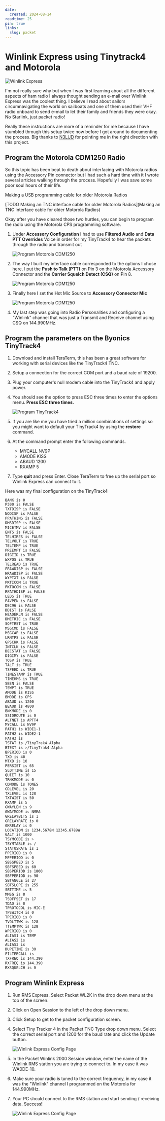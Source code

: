 ```yaml
---
date:
  created: 2024-08-14
readtime: 25
pin: true
links:
  slug: packet
---
```


# Winlink Express using Tinytrack4 and Motorola

![Winlink Express](../../img/winlink.jpg)

I'm not really sure why but when I was first learning about all the different aspects of ham radio I always thought sending an e-mail over Winlink Express was the coolest thing. I believe I read about sailors circumnavigating the world on sailboats and one of them used their VHF radio onboard to send e-mail to let their family and friends they were okay. No Starlink, just packet radio!

<!-- more -->

Really these instructions are more of a reminder for me because I have stumbled through this setup twice now before I got around to documenting the process. Big thanks to [N3LUD](http://n3lud.blogspot.com) for pointing me in the right direction with this project.

## Program the Motorola CDM1250 Radio

So this topic has been beat to death about interfacing with Motorola radios using the Accessory Pin connector but I had such a hard time with it I wrote several articles walking through the process. Hopefully I was save some poor soul hours of their life.

[Making a USB programming cable for older Motorola Radios](usb-programming-cable-motorola.md)

[TODO Making an TNC interface cable for older Motorola Radios](Making an TNC interface cable for older Motorola Radios)

Okay after you have cleared those two hurtles, you can begin to program the radio using the Motorola CPS programming software.

1. Under **Accessory Configuration** I had to use **Filtered Audio** and **Data PTT Overrides** Voice in order for my TinyTrack4 to hear the packets through the radio and transmit out

    ![Program Motorola CDM1250](../../img/winlink-express/cdm1250-winlink-01.png)

2. The way I built my interface cable corresponded to the options I chose here. I put the **Push to Talk (PTT)** on Pin 3 on the Motorola Accessory Connector and the **Carrier Squelch Detect (CSQ)** on Pin 8.

    ![Program Motorola CDM1250](../../img/winlink-express/cdm1250-winlink-02.png)

3. Finally here I set the Hot Mic Source to **Accessory Connector Mic**

    ![Program Motorola CDM1250](../../img/winlink-express/cdm1250-winlink-03.png)

4. My last step was going into Radio Personalities and configuring a "Winlink" channel that was just a Transmit and Receive channel using CSQ on 144.990MHz.

## Program the parameters on the Byonics TinyTrack4

1. Download and install TeraTerm, this has been a great software for working with serial devices like the TinyTrack4 TNC.
2. Setup a connection for the correct COM port and a baud rate of 19200.
3. Plug your computer's null modem cable into the TinyTrack4 and apply power.
4. You should see the option to press ESC three times to enter the options menu. **Press ESC three times.**

    ![Program TinyTrack4](../../img/winlink-express/tinytrack4-winlink-01.png)

5. If you are like me you have tried a million combinations of settings so you might want to default your TinyTrack4 by using the **restore** command.
6. At the command prompt enter the following commands.

    - MYCALL NV9P
    - AMODE KISS
    - ABAUD 1200
    - RXAMP 5

7. Type **quit** and press Enter. Close TeraTerm to free up the serial port so Winlink Express can connect to it.

Here was my final configuration on the TinyTrack4

```bash
BANK is 0
P300 is FALSE
TXTDISP is FALSE
NODISP is FALSE
PPATHING is FALSE
DMSDISP is FALSE
MICETMV is FALSE
ENTS is FALSE
TELHIRES is FALSE
TELVOLT is TRUE
TELTEMP is TRUE
PREEMPT is FALSE
DIGIID is TRUE
WXPOS is TRUE
TELREAD is TRUE
FRAWDISP is FALSE
HRAWDISP is FALSE
WYPTXT is FALSE
PKTICOM is TRUE
PKTOCOM is FALSE
RPATHDISP is FALSE
LEDS is TRUE
PAVPEN is FALSE
DEC96 is FALSE
DDIST is FALSE
HEADERLN is FALSE
DMETRIC is FALSE
SOFTRST is TRUE
MSGCMD is FALSE
MSGCAP is FALSE
LRNTPS is FALSE
GPSCHK is FALSE
INTCLK is FALSE
DECSTAT is FALSE
DIGIMY is FALSE
TOSV is TRUE
TALT is TRUE
TSPEED is TRUE
TIMESTAMP is TRUE
TIMEHMS is TRUE
SBEN is FALSE
TSWPT is TRUE
AMODE is KISS
BMODE is GPS
ABAUD is 1200
BBAUD is 4800
BNKMODE is 0
SSIDROUTE is 0
ALTNET is APTT4
MYCALL is NV9P
PATH1 is WIDE1-1
PATH2 is WIDE2-1
PATH3 is
TSTAT is /TinyTrak4 Alpha
BTEXT is >/TinyTrak4 Alpha
BPERIOD is 0
TXD is 40
MTXD is 10
PERSIST is 65
SLOTTIME is 15
QUIET is 10
TRNKMODE is 0
CDMODE is TONES
CDLEVEL is 20
TXLEVEL is 128
TXTWIST is 50
RXAMP is 5
GWAYLEN is 9
GWAYMODE is NMEA
GRELAYBITS is 1
GRELAYRATE is 0
GKRELAY is 0
LOCATION is 1234.5678N 12345.6789W
GALT is 1000
TSYMCODE is >
TSYMTABLE is /
STATUSRATE is 1
PPERIOD is 0
MPPERIOD is 0
SBSSPEED is 5
SBFSPEED is 60
SBSPERIOD is 1800
SBFPERIOD is 90
SBTANGLE is 27
SBTSLOPE is 255
SBTTIME is 5
MMSG is 0
TSOFFSET is 17
TDAO is 0
TPROTOCOL is MIC-E
TPSWITCH is 0
TPERIOD is 0
TVOLTTWK is 128
TTEMPTWK is 128
WPERIOD is 0
ALIAS1 is TEMP
ALIAS2 is
ALIAS3 is
DUPETIME is 30
FILTERCALL is
TXFREQ is 144.390
RXFREQ is 144.390
RXSQUELCH is 0
```

## Program Winlink Express

1. Run RMS Express. Select Packet WL2K in the drop down menu at the top of the screen.
2. Click on Open Session to the left of the drop down menu.
3. Click Setup to get to the packet configuration screen.
4. Select Tiny Tracker 4 in the Packet TNC Type drop down menu. Select the correct serial port and 1200 for the baud rate and click the Update button.

    ![Winlink Express Config Page](../../img/winlink-express/winlink-setup-01.png)

5. In the Packet Winlink 2000 Session window, enter the name of the Winlink RMS station you are trying to connect to. In my case it was WA0DE-10.

6. Make sure your radio is tuned to the correct frequency, in my case it was the "Winlink" channel I programmed on the Motorola for 144.990MHz.

7. Your PC should connect to the RMS station and start sending / receiving data. Success!

    ![Winlink Express Config Page](../../img/winlink-express/winlink-setup-02.png)